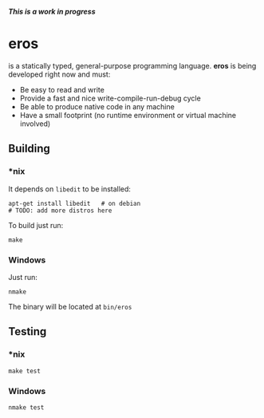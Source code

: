 **_This is a work in progress_**

# eros

is a statically typed, general-purpose programming language. **eros** is being developed right now and must:
* Be easy to read and write
* Provide a fast and nice write-compile-run-debug cycle
* Be able to produce native code in any machine
* Have a small footprint (no runtime environment or virtual machine involved)

## Building

### *nix
It depends on ```libedit``` to be installed:

```
apt-get install libedit   # on debian
# TODO: add more distros here
```

To build just run:
```
make
```

### Windows

Just run:
```
nmake
```

The binary will be located at ```bin/eros```

## Testing

### *nix
```
make test
```

### Windows
```
nmake test
```
